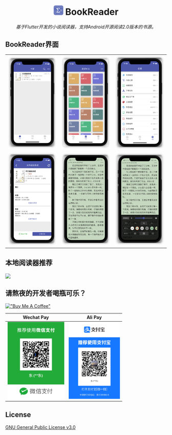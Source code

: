 <h1 align="center">
<img src='./doc/icon.png' width='30'>
<span>BookReader</span>
</h1>
<p align="center">
    <em>基于Flutter开发的小说阅读器，支持Android开源阅读2.0版本的书源。</em>
</p>

## BookReader界面

<table>
<tr>
<td>
<img src='./doc/snapshot1.png' />
</td>
<td>
<img src='./doc/snapshot2.png' />
</td>
<td>
<img src='./doc/snapshot3.png' />
</td>
</tr>
<tr>
<td>
<img src='./doc/snapshot4.png' />
</td>
<td>
<img src='./doc/snapshot5.png' />
</td>
<td>
<img src='./doc/snapshot6.png' />
</td>
</tr>
</table>

## 本地阅读器推荐
<p>
<a href="https://apps.apple.com/app/id6449187014"><img src="https://user-images.githubusercontent.com/7448857/209269801-48ab9e9e-2318-40ed-8d8a-d34a49514ed5.png" align="center" height="70"></a>
</p>

## 请熬夜的开发者喝瓶可乐？

[!["Buy Me A Coffee"](https://www.buymeacoffee.com/assets/img/custom_images/orange_img.png)](https://buymeacoffee.com/benn)

| Wechat Pay                                      | Ali Pay                                      |
|-------------------------------------------------|----------------------------------------------|
| <img src="./doc/wechat_pay.jpg" height="240" /> | <img src="./doc/ali_pay.jpg" height="240" /> |


## License

[GNU General Public License v3.0](./LICENSE)

